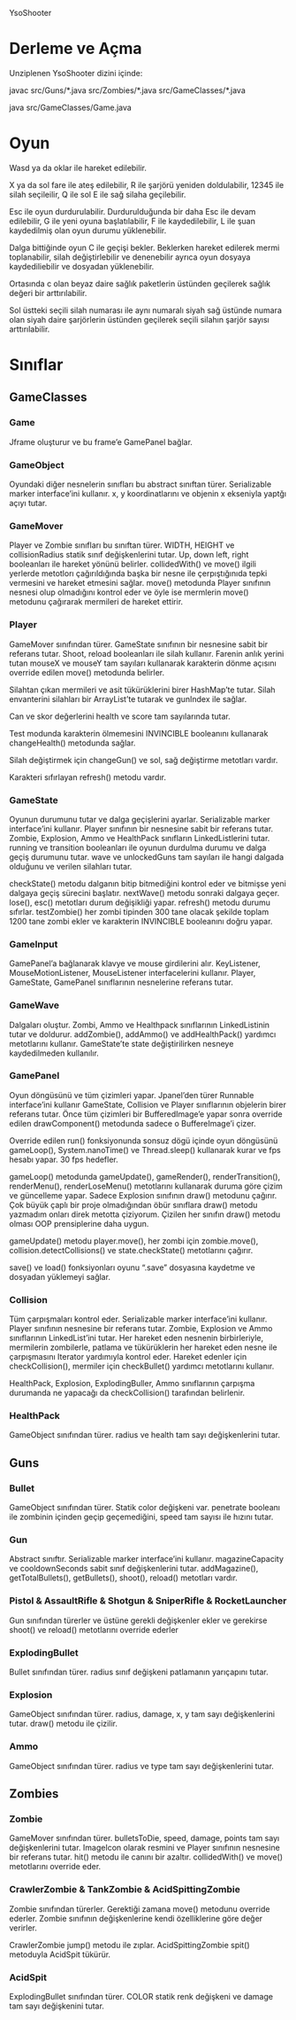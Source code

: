 YsoShooter

# Derleme ve Açma

Unziplenen YsoShooter dizini içinde:

javac src/Guns/\*.java src/Zombies/\*.java src/GameClasses/\*.java

java src/GameClasses/Game.java

# Oyun

Wasd ya da oklar ile hareket edilebilir.

X ya da sol fare ile ateş edilebilir, R ile şarjörü yeniden doldulabilir, 12345 ile silah seçileilir, Q ile sol E ile sağ silaha geçilebilir.

Esc ile oyun durdurulabilir. Durdurulduğunda bir daha Esc ile devam edilebilir, G ile yeni oyuna başlatılabilir, F ile kaydedilebilir, L ile şuan kaydedilmiş olan oyun durumu yüklenebilir.

Dalga bittiğinde oyun C ile geçişi bekler. Beklerken hareket edilerek mermi toplanabilir, silah değiştirlebilir ve denenebilir ayrıca oyun dosyaya kaydediliebilir ve dosyadan yüklenebilir.

Ortasında c olan beyaz daire sağlık paketlerin üstünden geçilerek sağlık değeri bir arttırılabilir.

Sol üstteki seçili silah numarası ile aynı numaralı siyah sağ üstünde numara olan siyah daire şarjörlerin üstünden geçilerek seçili silahın şarjör sayısı arttırılabilir.

# Sınıflar

## GameClasses

### Game

Jframe oluşturur ve bu frame’e GamePanel bağlar.

### GameObject

Oyundaki diğer nesnelerin sınıfları bu abstract sınıftan türer. Serializable marker interface’ini kullanır. x, y koordinatlarını ve objenin x ekseniyla yaptğı açıyı tutar.

### GameMover

Player ve Zombie sınıfları bu sınıftan türer. WIDTH, HEIGHT ve collisionRadius statik sınıf değişkenlerini tutar. Up, down left, right booleanları ile hareket yönünü belirler. collidedWith() ve move() ilgili yerlerde metotlorı çağırıldığında başka bir nesne ile çerpıştığınıda tepki vermesini ve hareket etmesini sağlar. move() metodunda Player sınıfının nesnesi olup olmadığını kontrol eder ve öyle ise mermlerin move() metodunu çağırarak mermileri de hareket ettirir.

### Player

GameMover sınıfından türer. GameState sınıfının bir nesnesine sabit bir referans tutar. Shoot, reload booleanları ile silah kullanır. Farenin anlık yerini tutan mouseX ve mouseY tam sayıları kullanarak karakterin dönme açısını override edilen move() metodunda belirler.

Silahtan çıkan mermileri ve asit tükürüklerini birer HashMap’te tutar. Silah envanterini silahları bir ArrayList’te tutarak ve gunIndex ile sağlar.

Can ve skor değerlerini health ve score tam sayılarında tutar.

Test modunda karakterin ölmemesini INVINCIBLE booleanını kullanarak changeHealth() metodunda sağlar.

Silah değiştirmek için changeGun() ve sol, sağ değiştirme metotları vardır.

Karakteri sıfırlayan refresh() metodu vardır.

### GameState

Oyunun durumunu tutar ve dalga geçişlerini ayarlar. Serializable marker interface’ini kullanır. Player sınıfının bir nesnesine sabit bir referans tutar. Zombie, Explosion, Ammo ve HealthPack sınıfların LinkedListlerini tutar. running ve transition booleanları ile oyunun durdulma durumu ve dalga geçiş durumunu tutar. wave ve unlockedGuns tam sayıları ile hangi dalgada olduğunu ve verilen silahları tutar.

checkState() metodu dalganın bitip bitmediğini kontrol eder ve bitmişse yeni dalgaya geçiş sürecini başlatır. nextWave() metodu sonraki dalgaya geçer. lose(), esc() metotları durum değişikliği yapar. refresh() metodu durumu sıfırlar. testZombie() her zombi tipinden 300 tane olacak şekilde toplam 1200 tane zombi ekler ve karakterin INVINCIBLE booleanını doğru yapar.

### GameInput

GamePanel’a bağlanarak klavye ve mouse girdilerini alır. KeyListener, MouseMotionListener, MouseListener interfacelerini kullanır. Player, GameState, GamePanel sınıflarının nesnelerine referans tutar.

### GameWave

Dalgaları oluştur. Zombi, Ammo ve Healthpack sınıflarının LinkedListinin tutar ve doldurur. addZombie(), addAmmo() ve addHealthPack() yardımcı metotlarını kullanır. GameState’te state değiştirilirken nesneye kaydedilmeden kullanılır.

### GamePanel

Oyun döngüsünü ve tüm çizimleri yapar. Jpanel’den türer Runnable interface’ini kullanır GameState, Collision ve Player sınıflarının objelerin birer referans tutar. Önce tüm çizimleri bir BufferedImage’e yapar sonra override edilen drawComponent() metodunda sadece o BuffereImage’i çizer.

Override edilen run() fonksiyonunda sonsuz dögü içinde oyun döngüsünü gameLoop(), System.nanoTime() ve Thread.sleep() kullanarak kurar ve fps hesabı yapar. 30 fps hedefler.

gameLoop() metodunda gameUpdate(), gameRender(), renderTransition(), renderMenu(), renderLoseMenu() metotlarını kullanarak duruma göre çizim ve güncelleme yapar. Sadece Explosion sınıfının draw() metodunu çağırır. Çok büyük çaplı bir proje olmadığından öbür sınıflara draw() metodu yazmadım onları direk metotta çiziyorum. Çizilen her sınıfın draw() metodu olması OOP prensiplerine daha uygun.

gameUpdate() metodu player.move(), her zombi için zombie.move(), collision.detectCollisions() ve state.checkState() metotlarını çağırır.

save() ve load() fonksiyonları oyunu “.save” dosyasına kaydetme ve dosyadan yüklemeyi sağlar.

### Collision

Tüm çarpışmaları kontrol eder. Serializable marker interface’ini kullanır. Player sınıfının nesnesine bir referans tutar. Zombie, Explosion ve Ammo sınıflarının LinkedList’ini tutar. Her hareket eden nesnenin birbirleriyle, mermilerin zombilerle, patlama ve tükürüklerin her hareket eden nesne ile çarpışmasını Iterator yardımıyla kontrol eder. Hareket edenler için checkCollision(), mermiler için checkBullet() yardımcı metotlarını kullanır.

HealthPack, Explosion, ExplodingBuller, Ammo sınıflarının çarpışma durumanda ne yapacağı da checkCollision() tarafından belirlenir.

### HealthPack

GameObject sınıfından türer. radius ve health tam sayı değişkenlerini tutar.

## Guns

### Bullet

GameObject sınıfından türer. Statik color değişkeni var. penetrate booleanı ile zombinin içinden geçip geçemediğini, speed tam sayısı ile hızını tutar.

### Gun

Abstract sınıftır. Serializable marker interface’ini kullanır. magazineCapacity ve cooldownSeconds sabit sınıf değişkenlerini tutar. addMagazine(), getTotalBullets(), getBullets(), shoot(), reload() metotları vardır.

### Pistol & AssaultRifle & Shotgun & SniperRifle & RocketLauncher

Gun sınıfından türerler ve üstüne gerekli değişkenler ekler ve gerekirse shoot() ve reload() metotlarını override ederler

### ExplodingBullet

Bullet sınıfından türer. radius sınıf değişkeni patlamanın yarıçapını tutar.

### Explosion

GameObject sınıfından türer. radius, damage, x, y tam sayı değişkenlerini tutar. draw() metodu ile çizilir.

### Ammo

GameObject sınıfından türer. radius ve type tam sayı değişkenlerini tutar.

## Zombies

### Zombie

GameMover sınıfından türer. bulletsToDie, speed, damage, points tam sayı değişkenlerini tutar. ImageIcon olarak resmini ve Player sınıfının nesnesine bir referans tutar. hit() metodu ile canını bir azaltır. collidedWith() ve move() metotlarını override eder.

### CrawlerZombie & TankZombie & AcidSpittingZombie

Zombie sınıfından türerler. Gerektiği zamana move() metodunu override ederler. Zombie sınıfının değişkenlerine kendi özelliklerine göre değer verirler.

CrawlerZombie jump() metodu ile zıplar. AcidSpittingZombie spit() metoduyla AcidSpit tükürür.

### AcidSpit

ExplodingBullet sınıfından türer. COLOR statik renk değişkeni ve damage tam sayı değişkenini tutar.